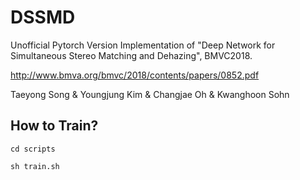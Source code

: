 # DSSMD
Unofficial Pytorch Version Implementation of "Deep Network for Simultaneous Stereo Matching and Dehazing", BMVC2018. 


http://www.bmva.org/bmvc/2018/contents/papers/0852.pdf


Taeyong Song & Youngjung Kim & Changjae Oh & Kwanghoon Sohn



## How to Train?

```
cd scripts

sh train.sh

```





